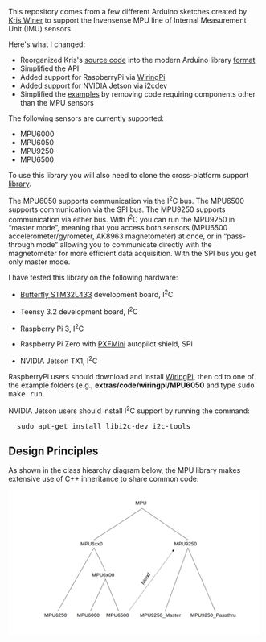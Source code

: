 This repository comes from a few different Arduino sketches created by [Kris Winer](https://github.com/kriswiner) 
to support the Invensense MPU line of Internal Measurement Unit (IMU) sensors.  

Here's what I changed:
* Reorganized Kris's
[source code](https://github.com/kriswiner/MPU9250/tree/master/MPU9250_BME280_SPIFlash_Ladybug) 
into the modern Arduino library [format](https://github.com/arduino/arduino/wiki/arduino-ide-1.5:-library-specification)
* Simplified the API
* Added support for RaspberryPi via [WiringPi](http://wiringpi.com/)
* Added support for NVIDIA Jetson via i2cdev
* Simplified the 
[examples](https://github.com/kriswiner/MPU9250/blob/master/MPU9250_BME280_SPIFlash_Ladybug/MPU9250_BME280_SPIFlash_Ladybug.ino) 
by removing code requiring components other than the MPU sensors

The following sensors are currently supported:

* MPU6000
* MPU6050
* MPU9250
* MPU6500

To use this library you will also need to clone the cross-platform support
[library](https://github.com/simondlevy/CrossPlatformDataBus).

The MPU6050 supports communication via the I<sup>2</sup>C bus.  The MPU6500
supports communication via the SPI bus.  The MPU9250 supports communication via
either bus.  With I<sup>2</sup>C you can run the MPU9250 in &ldquo;master
mode&rdquo;, meaning that you access both sensors (MPU6500
accelerometer/gyrometer, AK8963 magnetometer) at once, or in
&ldquo;pass-through mode&rdquo; allowing you to communicate directly with the
magnetometer for more efficient data acquisition.  With the SPI bus you get
only master mode.  

I have tested this library on the following hardware:

* [Butterfly STM32L433](https://www.tindie.com/products/TleraCorp/butterfly-stm32l433-development-board/) 
development board, I<sup>2</sup>C

* Teensy 3.2 development board, I<sup>2</sup>C

* Raspberry Pi 3, I<sup>2</sup>C

* Raspberry Pi Zero with [PXFMini](http://erlerobotics.com/blog/product/pxfmini/) autopilot shield, SPI 

* NVIDIA Jetson TX1, I<sup>2</sup>C

RaspberryPi users should download and install
[WiringPi](http://wiringpi.com/), then cd to one of the example folders (e.g., <b>extras/code/wiringpi/MPU6050</b>
and type <tt>sudo make run</tt>.

NVIDIA Jetson users should install I<sup>2</sup>C support by running the command:
<pre>
  sudo apt-get install libi2c-dev i2c-tools
</pre>

## Design Principles

As shown in the class hiearchy diagram below, the MPU library makes extensive use of C++ inheritance to share common code:

<img src="extras/media/mpu.png" width=500>
